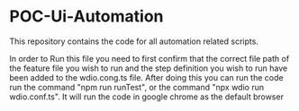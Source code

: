 # POC-Ui-Automation
This repository contains the code for all automation related scripts.

In order to Run this file you need to first confirm that the correct file path of the feature file you wish to run and the step definition you wish to run have been added to the wdio.cong.ts file.
After doing this you can run the code run the command "npm run runTest", or the command "npx wdio run wdio.conf.ts". It will run the code in google chrome as the default browser